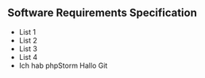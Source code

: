 ## Software Requirements Specification

* List 1
* List 2
* List 3
* List 4 
* Ich hab phpStorm
Hallo Git 